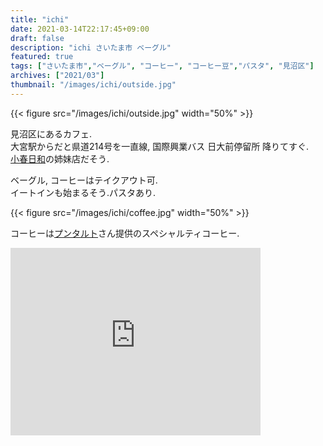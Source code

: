 ```yaml
---
title: "ichi"
date: 2021-03-14T22:17:45+09:00
draft: false
description: "ichi さいたま市 ベーグル"
featured: true
tags: ["さいたま市","ベーグル", "コーヒー", "コーヒー豆","パスタ", "見沼区"]
archives: ["2021/03"]
thumbnail: "/images/ichi/outside.jpg"
---
```

{{< figure src="/images/ichi/outside.jpg" width="50%" >}}

見沼区にあるカフェ.  
大宮駅からだと県道214号を一直線, 国際興業バス 日大前停留所 降りてすぐ.  
[小春日和][koharu]の姉妹店だそう.  
  
ベーグル, コーヒーはテイクアウト可.  
イートインも始まるそう.パスタあり.  


{{< figure src="/images/ichi/coffee.jpg" width="50%" >}}

コーヒーは[プンタルト][hp]さん提供のスペシャルティコーヒー.

[koharu]: https://www.instagram.com/p/CL3QjD_Mp16/?utm_source=ig_web_copy_link
[hp]:https://www.puntalto.com/
  

<div>
    <iframe src="https://www.google.com/maps/embed?pb=!1m18!1m12!1m3!1d1066.0173732596122!2d139.6615210467467!3d35.90879289411922!2m3!1f0!2f0!3f0!3m2!1i1024!2i768!4f13.1!3m3!1m2!1s0x0%3A0xb87d0a5fd02d9405!2sichi!5e0!3m2!1sja!2sjp!4v1615728915090!5m2!1sja!2sjp" width="400" height="300" style="border:0;" allowfullscreen="" loading="lazy"></iframe>
</div>